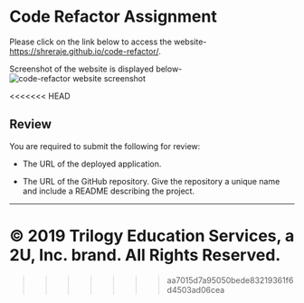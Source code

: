 # Code Refactor Assignment

 





Please click on the link below to access the website-
https://shreraje.github.io/code-refactor/.


Screenshot of the website is displayed below-
![code-refactor website screenshot](https://user-images.githubusercontent.com/61192734/88259276-d0d44180-cc76-11ea-9d14-8778d88d4b42.png)

<<<<<<< HEAD
## Review

You are required to submit the following for review:

* The URL of the deployed application.

* The URL of the GitHub repository. Give the repository a unique name and include a README describing the project.

- - -
© 2019 Trilogy Education Services, a 2U, Inc. brand. All Rights Reserved.
=======
>>>>>>> aa7015d7a95050bede83219361f6d4503ad06cea

